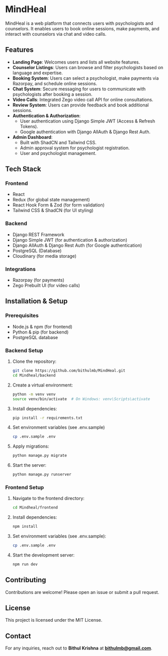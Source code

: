 # MindHeal

MindHeal is a web platform that connects users with psychologists and counselors. It enables users to book online sessions, make payments, and interact with counselors via chat and video calls.

## Features
- **Landing Page**: Welcomes users and lists all website features.
- **Counselor Listings**: Users can browse and filter psychologists based on language and expertise.
- **Booking System**: Users can select a psychologist, make payments via Razorpay, and schedule online sessions.
- **Chat System**: Secure messaging for users to communicate with psychologists after booking a session.
- **Video Calls**: Integrated Zego video call API for online consultations.
- **Review System**: Users can provide feedback and book additional sessions.
- **Authentication & Authorization**:
  - User authentication using Django Simple JWT (Access & Refresh Tokens).
  - Google authentication with Django AllAuth & Django Rest Auth.
- **Admin Dashboard**:
  - Built with ShadCN and Tailwind CSS.
  - Admin approval system for psychologist registration.
  - User and psychologist management.


## Tech Stack
### Frontend
- React
- Redux (for global state management)
- React Hook Form & Zod (for form validation)
- Tailwind CSS & ShadCN (for UI styling)

### Backend
- Django REST Framework
- Django Simple JWT (for authentication & authorization)
- Django AllAuth & Django Rest Auth (for Google authentication)
- PostgreSQL (Database)
- Cloudinary (for media storage)

### Integrations
- Razorpay (for payments)
- Zego Prebuilt UI (for video calls)

## Installation & Setup
### Prerequisites
- Node.js & npm (for frontend)
- Python & pip (for backend)
- PostgreSQL database

### Backend Setup
1. Clone the repository:
   ```sh
   git clone https://github.com/bithulmb/MindHeal.git
   cd Mindheal/backend
   ```
2. Create a virtual environment:
   ```sh
   python -m venv venv
   source venv/bin/activate  # On Windows: venv\Scripts\activate
   ```
3. Install dependencies:
   ```sh
   pip install -r requirements.txt
   ```
4. Set environment variables (see .env.sample)
   ```sh
   cp .env.sample .env
   ```
5. Apply migrations:
   ```sh
   python manage.py migrate
   ```
6. Start the server:
   ```sh
   python manage.py runserver
   ```

### Frontend Setup
1. Navigate to the frontend directory:
   ```sh
   cd Mindheal/frontend
   ```
2. Install dependencies:
   ```sh
   npm install
   ```
3. Set environment variables (see .env.sample):
   ```sh
   cp .env.sample .env
   ```
4. Start the development server:
   ```sh
   npm run dev
   ```

## Contributing
Contributions are welcome! Please open an issue or submit a pull request.

## License
This project is licensed under the MIT License.

## Contact
For any inquiries, reach out to **Bithul Krishna** at **bithulmb@gmail.com**.

